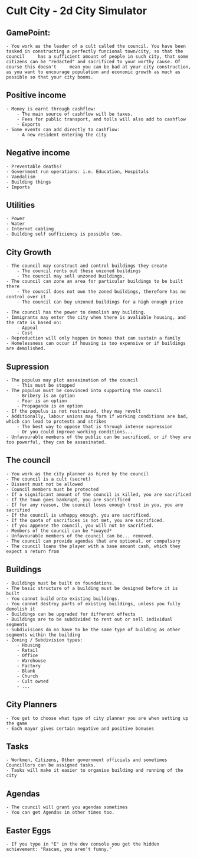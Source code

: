# Cult City - 2d City Simulator
## GamePoint:
    - You work as the leader of a cult called the council. You have been tasked in constructing a perfectly funcional town/city, so that the council     has a sufficient amount of people in such city, that some citizens can be "redacted" and sacrificed to your worthy cause. Of course this doesn't     mean you can be bad at your city construction, as you want to encourage population and economic growth as much as possible so that your city booms.

## Positive income
    - Money is earnt through cashflow:
        - The main source of cashflow will be taxes.
        - Fees for public transport, and tolls will also add to cashflow
        - Exports
    - Some events can add directly to cashflow:
        - A new resident entering the city

## Negative income
    - Preventable deaths? 
    - Government run operations: i.e. Education, Hospitals
    - Vandalism
    - Building things
    - Imports

## Utilities
    - Power
    - Water
    - Internet cabling
    - Building self sufficiency is possible too.

## City Growth
    - The council may construct and control buildings they create
        - The council rents out these unzoned buildings
        - The council may sell unzoned buildings.
    - The council can zone an area for particular buildings to be built there
        - The council does not own the zoned buildings, therefore has no control over it
        - The council can buy unzoned buildings for a high enough price

    - The council has the power to demolish any building.
    - Immigrants may enter the city when there is avaliable housing, and the rate is based on:
        - Appeal
        - Cost
    - Reproduction will only happen in homes that can sustain a family
    - Homelessness can occur if housing is too expensive or if buildings are demolished.

## Supression
    - The populus may plot assasination of the council
        - This must be stopped
    - The populus must be convinced into supporting the council
        - Bribery is an option
        - Fear is an option
        - Propaganda is an option
    - If the populus is not restrained, they may revolt
    - Additionally, labour unions may form if working conditions are bad, which can lead to protests and strikes
        - The best way to oppose that is through intense supression 
        - Or you could improve working conditions...
    - Unfavourable members of the public can be sacrificed, or if they are too powerful, they can be assasinated.

## The council
    - You work as the city planner as hired by the council
    - The council is a cult (secret)
    - Dissent must not be allowed
    - Council members must be protected
    - If a significant amount of the council is killed, you are sacrificed
    - If the town goes bankrupt, you are sacrificed
    - If for any reason, the council loses enough trust in you, you are sacrified
    - If the council is unhappy enough, you are sacrificed.
    - If the quota of sacrifices is not met, you are sacrificed.
    - If you appease the council, you will not be sacrified.
    - Members of the council can be *swayed*
    - Unfavourable members of the council can be... removed.
    - The council can provide agendas that are optional, or compulsory
    - The council loans the player with a base amount cash, which they expect a return from

## Buildings
    - Buildings must be built on foundations.
    - The basic structure of a building must be designed before it is built
    - You cannot build onto existing buildings.
    - You cannot destroy parts of existing buildings, unless you fully demolish it
    - Buildings can be upgraded for different effects
    - Buildings are to be subdivided to rent out or sell individual segments
    - Subdivisions do no have to be the same type of building as other segments within the building
    - Zoning / Subdivision types:
        - Housing
        - Retail
        - Office
        - Warehouse
        - Factory
        - Blank
        - Church
        - Cult owned
        - ...

## City Planners
    - You get to choose what type of city planner you are when setting up the game
    - Each mayor gives certain negative and positive bonuses

## Tasks
    - Workmen, Citizens, Other government officials and sometimes Councillors can be assigned tasks.
    - Tasks will make it easier to organise building and running of the city

## Agendas
    - The council will grant you agendas sometimes
    - You can get Agendas in other times too.

## Easter Eggs
    - If you type in "E" in the dev console you get the hidden achievement: "Rascam, you aren't funny."